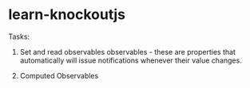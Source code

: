 # learn-knockoutjs

Tasks:

1. Set and read observables
	observables - these are properties that automatically will issue notifications whenever their value changes.

2. Computed Observables

